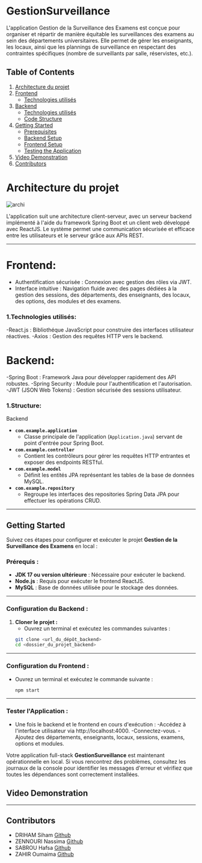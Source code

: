 # GestionSurveillance

L'application Gestion de la Surveillance des Examens est conçue pour organiser et répartir de manière équitable les surveillances des examens au sein des départements universitaires. Elle permet de gérer les enseignants, les locaux, ainsi que les plannings de surveillance en respectant des contraintes spécifiques (nombre de surveillants par salle, réservistes, etc.).

## Table of Contents

1. [Architecture du projet](#Architecture-du-projet)  
2. [Frontend](#frontend)  
   - [Technologies utilisés](#1technologies-utilisés)  
5. [Backend](#backend)  
   - [Technologies utilisés](#1structure)  
   - [Code Structure](#code-structure)  
6. [Getting Started](#getting-started)  
   - [Prerequisites](#prerequisites)  
   - [Backend Setup](#backend-setup)  
   - [Frontend Setup](#frontend-setup)  
   - [Testing the Application](#testing-the-application)  
7. [Video Demonstration](#video-demonstration)  
8. [Contributors](#contributors)

# Architecture du projet
![archi](https://github.com/user-attachments/assets/b4013e4f-e5c7-448a-bc5b-98e9d2623083)


L'application suit une architecture client-serveur, avec un serveur backend implémenté à l'aide du framework Spring Boot et un client web développé avec ReactJS. Le système permet une communication sécurisée et efficace entre les utilisateurs et le serveur grâce aux APIs REST.

---
# Frontend:
- Authentification sécurisée : Connexion avec gestion des rôles via JWT.
- Interface intuitive : Navigation fluide avec des pages dédiées à la gestion des sessions, des départements, des enseignants, des locaux, des options, des modules et des examens.

### 1.Technologies utilisés:
-React.js : Bibliothéque JavaScript pour construire des interfaces utilisateur réactives.
-Axios : Gestion des requêtes HTTP vers le backend.

# Backend:
-Spring Boot : Framework Java pour développer rapidement des API robustes.
-Spring Security : Module pour l'authentification et l'autorisation.
-JWT (JSON Web Tokens) : Gestion sécurisée des sessions utilisateur.

### 1.Structure:
Backend
- **`com.example.application`**  
  - Classe principale de l'application (`Application.java`) servant de point d'entrée pour Spring Boot.
- **`com.example.controller`**  
  - Contient les contrôleurs pour gérer les requêtes HTTP entrantes et exposer des endpoints RESTful.
- **`com.example.model`**  
  - Définit les entités JPA représentant les tables de la base de données MySQL.
- **`com.example.repository`**  
  - Regroupe les interfaces des repositories Spring Data JPA pour effectuer les opérations CRUD.

---
## Getting Started

Suivez ces étapes pour configurer et exécuter le projet **Gestion de la Surveillance des Examens** en local :

### **Prérequis :**

- **JDK 17 ou version ultérieure** : Nécessaire pour exécuter le backend.
- **Node.js** : Requis pour exécuter le frontend ReactJS.
- **MySQL** : Base de données utilisée pour le stockage des données.

---

### **Configuration du Backend :**

1. **Cloner le projet :**
   - Ouvrez un terminal et exécutez les commandes suivantes :
   ```bash
   git clone <url_du_dépôt_backend>
   cd <dossier_du_projet_backend>
   ```

---

### **Configuration du Frontend :**

 - Ouvrez un terminal et exécutez le commande suivante :
   ```bash
   npm start
   ```
---

### **Tester l'Application :**
- Une fois le backend et le frontend en cours d'exécution :
  -Accédez à l'interface utilisateur via http://localhost:4000.
  -Connectez-vous.
  -Ajoutez des départements, enseignants, locaux, sessions, examens, options et modules.

Votre application full-stack **GestionSurveillance** est maintenant opérationnelle en local. Si vous rencontrez des problèmes, consultez les journaux de la console pour identifier les messages d'erreur et vérifiez que toutes les dépendances sont correctement installées.

## Video Demonstration

---

## Contributors
- DRIHAM Siham [Github](https://github.com/SihamDriham)
- ZENNOURI Nassima [Github](https://github.com/NassimaZENNOURI)
- SABROU Hafsa [Github](https://github.com/)
- ZAHIR Oumaima [Github](https://github.com/)

